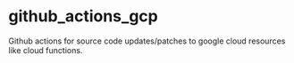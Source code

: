 # github_actions_gcp
Github actions for source code updates/patches to google cloud resources like cloud functions.
